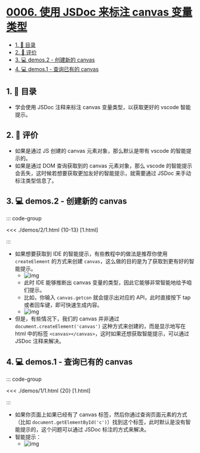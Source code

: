 # [0006. 使用 JSDoc 来标注 canvas 变量类型](https://github.com/tnotesjs/TNotes.canvas/tree/main/notes/0006.%20%E4%BD%BF%E7%94%A8%20JSDoc%20%E6%9D%A5%E6%A0%87%E6%B3%A8%20canvas%20%E5%8F%98%E9%87%8F%E7%B1%BB%E5%9E%8B)

<!-- region:toc -->

- [1. 🎯 目录](#1--目录)
- [2. 🫧 评价](#2--评价)
- [3. 💻 demos.2 - 创建新的 canvas](#3--demos2---创建新的-canvas)
- [4. 💻 demos.1 - 查询已有的 canvas](#4--demos1---查询已有的-canvas)

<!-- endregion:toc -->

## 1. 🎯 目录

- 学会使用 JSDoc 注释来标注 canvas 变量类型，以获取更好的 vscode 智能提示。

## 2. 🫧 评价

- 如果是通过 JS 创建的 canvas 元素对象，那么默认是带有 vscode 的智能提示的。
- 如果是通过 DOM 查询获取到的 canvas 元素对象，那么 vscode 的智能提示会丢失，这时候若想要获取更加友好的智能提示，就需要通过 JSDoc 来手动标注类型信息了。

## 3. 💻 demos.2 - 创建新的 canvas

::: code-group

<<< ./demos/2/1.html {10-13} [1.html]

:::

- 如果想要获取到 IDE 的智能提示，有些教程中的做法是推荐你使用 `createElement` 的方式来创建 `canvas`，这么做的目的是为了获取到更有好的智能提示。
  - ![img](https://cdn.jsdelivr.net/gh/tnotesjs/imgs@main/2024-10-03-23-01-15.png)
  - 此时 IDE 能够推断出 canvas 变量的类型，因此它能够非常智能地给予咱们提示。
  - 比如，你输入 `canvas.getcon` 就会提示出对应的 API，此时直接按下 tap 或者回车键，即可快速生成内容。
  - ![img](https://cdn.jsdelivr.net/gh/tnotesjs/imgs@main/2024-10-03-23-01-33.png)
- 但是，有些情况下，我们的 canvas 并非通过 `document.createElement('canvas')` 这种方式来创建的，而是显示地写在 html 中的标签 `<canvas></canvas>`，这时如果还想获取智能提示，可以通过 JSDoc 注释来解决。

## 4. 💻 demos.1 - 查询已有的 canvas

::: code-group

<<< ./demos/1/1.html {20} [1.html]

:::

- 如果你页面上如果已经有了 canvas 标签，然后你通过查询页面元素的方式（比如 `document.getElementById('c')`）找到这个标签，此时默认是没有智能提示的，这个问题可以通过 JSDoc 标注的方式来解决。
- 智能提示：
  - ![img](https://cdn.jsdelivr.net/gh/tnotesjs/imgs@main/2024-10-03-23-00-31.png)

